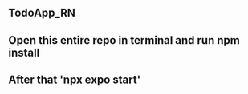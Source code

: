 ## TodoApp_RN
## Open this entire repo in terminal and run npm install
## After that 'npx expo start'
